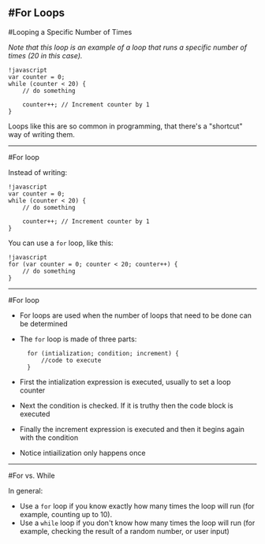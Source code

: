 #For Loops
---
#Looping a Specific Number of Times

*Note that this loop is an example of a loop that runs a specific number of
times (20 in this case).*

    !javascript
    var counter = 0;
    while (counter < 20) {
        // do something

        counter++; // Increment counter by 1
    }

Loops like this are so common in programming, that there's a "shortcut" way
of writing them.

---
#For loop

Instead of writing:

    !javascript
    var counter = 0;
    while (counter < 20) {
        // do something

        counter++; // Increment counter by 1
    }

You can use a `for` loop, like this:

    !javascript
    for (var counter = 0; counter < 20; counter++) {
        // do something
    }

---
#For loop
- For loops are used when the number of loops that need to be done can be determined
- The `for` loop is made of three parts:

        for (intialization; condition; increment) {
            //code to execute
        }

- First the intialization expression is executed, usually to set a loop counter
- Next the condition is checked. If it is truthy then the code block is executed
- Finally the increment expression is executed and then it begins again with the condition
- Notice intiailization only happens once

---
#For vs. While

In general:

- Use a `for` loop if you know exactly how many times the loop will run (for example, counting up to 10).
- Use a `while` loop if you don't know how many times the loop will run (for example, checking the result of a random number, or user input)

